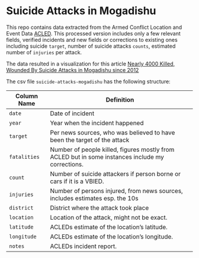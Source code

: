 # Suicide Attacks in Mogadishu

This repo contains data extracted from the Armed Conflict Location and Event Data [ACLED](acleddata.com/data). This processed version includes only  a few relevant fields, verified incidents and new fields or corrections to existing ones including suicide `target`, number of suicide attacks `counts`, estimated number of `injuries` per attack. 

The data resulted in a visualization for this article [Nearly 4000 Killed, Wounded By Suicide Attacks in Mogadishu since 2012](https://abdimalik.com/nearly-4000-killed-wounded-by-suicide-attacks-in-mogadishu-since-2012/)

The csv file `suicide-attacks-mogadishu` has the following structure:

Column Name | Definition
----| ----------
`date` | Date of incident
`year`| Year when the incident happened
`target`| Per news sources, who was believed to have been the target of the attack
`fatalities` | Number of people killed, figures mostly from ACLED but in some instances include my corrections.
`count` | Number of suicide attackers if person borne or cars if it is a VBIED. 
`injuries` | Number of persons injured, from news sources, includes estimates esp. the 10s
`district` | District where the attack took place
`location` | Location of the attack, might not be exact. 
`latitude` | ACLEDs estimate of the location’s latitude.
`longitude` |  ACLEDs estimate of the location’s longitude.
`notes` | ACLEDs incident report.

